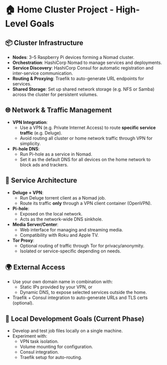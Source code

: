 # 🏠 Home Cluster Project - High-Level Goals

## 📦 Cluster Infrastructure
- **Nodes**: 3–5 Raspberry Pi devices forming a Nomad cluster.
- **Orchestration**: HashiCorp Nomad to manage services and deployments.
- **Service Discovery**: HashiCorp Consul for automatic registration and inter-service communication.
- **Routing & Proxying**: Traefik to auto-generate URL endpoints for services.
- **Shared Storage**: Set up shared network storage (e.g. NFS or Samba) across the cluster for persistent volumes.

## 🌐 Network & Traffic Management
- **VPN Integration**:
  - Use a VPN (e.g. Private Internet Access) to route **specific service traffic** (e.g. Deluge).
  - Avoid routing all cluster or home network traffic through VPN for simplicity.
- **Pi-hole DNS**:
  - Run Pi-hole as a service in Nomad.
  - Set it as the default DNS for all devices on the home network to block ads and trackers.

## 🧩 Service Architecture
- **Deluge + VPN**:
  - Run Deluge torrent client as a Nomad job.
  - Route its traffic **only** through a VPN client container (OpenVPN).
- **Pi-hole**:
  - Exposed on the local network.
  - Acts as the network-wide DNS sinkhole.
- **Media Server/Center**:
  - Web interface for managing and streaming media.
  - Compatibility with Roku and Apple TV.
- **Tor Proxy**:
  - Optional routing of traffic through Tor for privacy/anonymity.
  - Isolated or service-specific depending on needs.

## 🌍 External Access
- Use your own domain name in combination with:
  - Static IPs provided by your VPN, or
  - Dynamic DNS, to expose selected services outside the home.
- Traefik + Consul integration to auto-generate URLs and TLS certs (optional).

## 🧪 Local Development Goals (Current Phase)
- Develop and test job files locally on a single machine.
- Experiment with:
  - VPN task isolation.
  - Volume mounting for configuration.
  - Consul integration.
  - Traefik setup for auto-routing.

